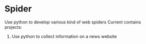 # Spider
Use python to develop various kind of web spiders
Current contains projects:
1. Use python to collect information on a news website
